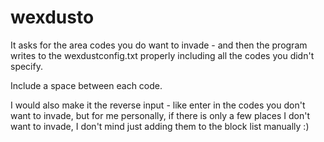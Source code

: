 # wexdusto

It asks for the area codes you do want to invade - and then the program writes to the wexdustconfig.txt properly including all the codes you didn't specify.

Include a space between each code. 

I would also make it the reverse input - like enter in the codes you don't want to invade, but for me personally, if there is only a few places I don't want to invade, I don't mind just adding them to the block list manually :)

